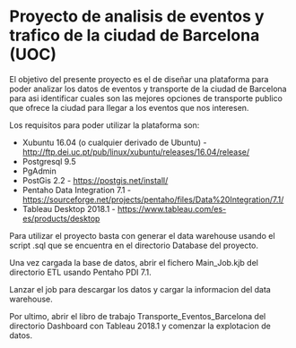 # Proyecto de analisis de eventos y trafico de la ciudad de Barcelona (UOC)

El objetivo del presente proyecto es el de diseñar una plataforma para poder analizar los datos de eventos y transporte de la ciudad de Barcelona para asi identificar cuales son las mejores opciones de transporte publico que ofrece la ciudad para llegar a los eventos que nos interesen.

Los requisitos para poder utilizar la plataforma son:

* Xubuntu 16.04 (o cualquier derivado de Ubuntu) - http://ftp.dei.uc.pt/pub/linux/xubuntu/releases/16.04/release/
* Postgresql 9.5
* PgAdmin
* PostGis 2.2 - https://postgis.net/install/
* Pentaho Data Integration 7.1 - https://sourceforge.net/projects/pentaho/files/Data%20Integration/7.1/
* Tableau Desktop 2018.1 - https://www.tableau.com/es-es/products/desktop

Para utilizar el proyecto basta con generar el data warehouse usando el script .sql que se encuentra en el directorio Database del proyecto.

Una vez cargada la base de datos, abrir el fichero Main_Job.kjb del directorio ETL usando Pentaho PDI 7.1. 

Lanzar el job para descargar los datos y cargar la informacion del data warehouse.

Por ultimo, abrir el libro de trabajo Transporte_Eventos_Barcelona del directorio Dashboard con Tableau 2018.1 y comenzar la explotacion de datos.
